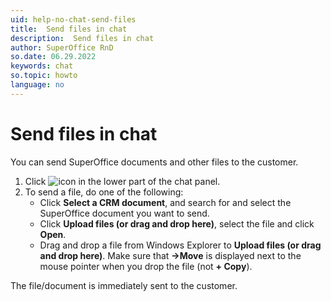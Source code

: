 ```yaml
---
uid: help-no-chat-send-files
title:  Send files in chat
description:  Send files in chat
author: SuperOffice RnD
so.date: 06.29.2022
keywords: chat
so.topic: howto
language: no
---
```


# Send files in chat

You can send SuperOffice documents and other files to the customer.

1. Click ![icon][img1] in the lower part of the chat panel.
2. To send a file, do one of the following:
    * Click **Select a CRM document**, and search for and select the SuperOffice document you want to send.
    * Click **Upload files (or drag and drop here)**, select the file and click **Open**.
    * Drag and drop a file from Windows Explorer to **Upload files (or drag and drop here)**. Make sure that **→Move** is displayed next to the mouse pointer when you drop the file (not **+ Copy**).

The file/document is immediately sent to the customer.

<!-- Referenced links -->

<!-- Referenced images -->
[img1]: ../../../../common/icons/attachments-black.png

